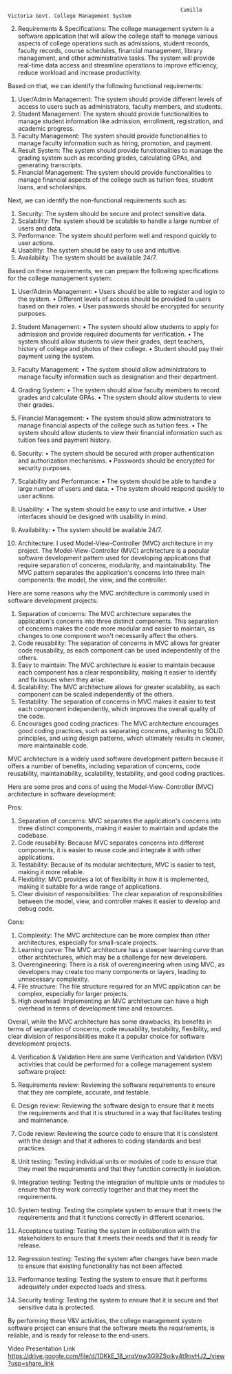                                                             Cumilla Victoria Govt. College Management System

2. Requirements & Specifications:
The college management system is a software application that will allow the college staff to manage various aspects of college operations such as admissions, student records, faculty records, course schedules, financial management, library management, and other administrative tasks. The system will provide real-time data access and streamline operations to improve efficiency, reduce workload and increase productivity.

Based on that, we can identify the following functional requirements:

1.	User/Admin Management: The system should provide different levels of access to users such as administrators, faculty members, and students.
2.	Student Management: The system should provide functionalities to manage student information like admission, enrollment, registration, and academic progress.
3.	Faculty Management: The system should provide functionalities to manage faculty information such as hiring, promotion, and payment.
4.	Result System: The system should provide functionalities to manage the grading system such as recording grades, calculating GPAs, and generating transcripts.
5.	Financial Management: The system should provide functionalities to manage financial aspects of the college such as tuition fees, student loans, and scholarships.

Next, we can identify the non-functional requirements such as:

1.	Security: The system should be secure and protect sensitive data.
2.	Scalability: The system should be scalable to handle a large number of users and data.
3.	Performance: The system should perform well and respond quickly to user actions.
4.	Usability: The system should be easy to use and intuitive.
5.	Availability: The system should be available 24/7.

Based on these requirements, we can prepare the following specifications for the college management system:

1.	User/Admin Management:
•	Users should be able to register and login to the system.
•	Different levels of access should be provided to users based on their roles.
•	User passwords should be encrypted for security purposes.
2.	Student Management:
•	The system should allow students to apply for admission and provide required documents for verification.
•	The system should allow students to view their grades, dept teachers, history of college and photos of their college.
•	Student should pay their payment using the system.
3.	Faculty Management:
•	The system should allow administrators to manage faculty information such as designation and their department.
4.	Grading System:
•	The system should allow faculty members to record grades and calculate GPAs.
•	The system should allow students to view their grades.
5.	Financial Management:
•	The system should allow administrators to manage financial aspects of the college such as tuition fees.
•	The system should allow students to view their financial information such as tuition fees and payment history.
6.	Security:
•	The system should be secured with proper authentication and authorization mechanisms.
•	Passwords should be encrypted for security purposes.
7.	Scalability and Performance:
•	The system should be able to handle a large number of users and data.
•	The system should respond quickly to user actions.
8.	Usability:
•	The system should be easy to use and intuitive.
•	User interfaces should be designed with usability in mind.
9.	Availability:
•	The system should be available 24/7.

3.	Architecture:
I used Model-View-Controller (MVC) architecture in my project. 
The Model-View-Controller (MVC) architecture is a popular software development pattern used for developing applications that require separation of concerns, modularity, and maintainability. The MVC pattern separates the application's concerns into three main components: the model, the view, and the controller.

Here are some reasons why the MVC architecture is commonly used in software development projects:

1.	Separation of concerns: The MVC architecture separates the application's concerns into three distinct components. This separation of concerns makes the code more modular and easier to maintain, as changes to one component won't necessarily affect the others.
2.	Code reusability: The separation of concerns in MVC allows for greater code reusability, as each component can be used independently of the others.
3.	Easy to maintain: The MVC architecture is easier to maintain because each component has a clear responsibility, making it easier to identify and fix issues when they arise.
4.	Scalability: The MVC architecture allows for greater scalability, as each component can be scaled independently of the others.
5.	Testability: The separation of concerns in MVC makes it easier to test each component independently, which improves the overall quality of the code.
6.	Encourages good coding practices: The MVC architecture encourages good coding practices, such as separating concerns, adhering to SOLID principles, and using design patterns, which ultimately results in cleaner, more maintainable code.

MVC architecture is a widely used software development pattern because it offers a number of benefits, including separation of concerns, code reusability, maintainability, scalability, testability, and good coding practices.

Here are some pros and cons of using the Model-View-Controller (MVC) architecture in software development:

Pros:
1.	Separation of concerns: MVC separates the application's concerns into three distinct components, making it easier to maintain and update the codebase.
2.	Code reusability: Because MVC separates concerns into different components, it is easier to reuse code and integrate it with other applications.
3.	Testability: Because of its modular architecture, MVC is easier to test, making it more reliable.
4.	Flexibility: MVC provides a lot of flexibility in how it is implemented, making it suitable for a wide range of applications.
5.	Clear division of responsibilities: The clear separation of responsibilities between the model, view, and controller makes it easier to develop and debug code.

Cons:
1.	Complexity: The MVC architecture can be more complex than other architectures, especially for small-scale projects.
2.	Learning curve: The MVC architecture has a steeper learning curve than other architectures, which may be a challenge for new developers.
3.	Overengineering: There is a risk of overengineering when using MVC, as developers may create too many components or layers, leading to unnecessary complexity.
4.	File structure: The file structure required for an MVC application can be complex, especially for larger projects.
5.	High overhead: Implementing an MVC architecture can have a high overhead in terms of development time and resources.

Overall, while the MVC architecture has some drawbacks, its benefits in terms of separation of concerns, code reusability, testability, flexibility, and clear division of responsibilities make it a popular choice for software development projects.

4. Verification & Validation 
Here are some Verification and Validation (V&V) activities that could be performed for a college management system software project:
1.	Requirements review: Reviewing the software requirements to ensure that they are complete, accurate, and testable.

2.	Design review: Reviewing the software design to ensure that it meets the requirements and that it is structured in a way that facilitates testing and maintenance.
3.	Code review: Reviewing the source code to ensure that it is consistent with the design and that it adheres to coding standards and best practices.
4.	Unit testing: Testing individual units or modules of code to ensure that they meet the requirements and that they function correctly in isolation.
5.	Integration testing: Testing the integration of multiple units or modules to ensure that they work correctly together and that they meet the requirements.
6.	System testing: Testing the complete system to ensure that it meets the requirements and that it functions correctly in different scenarios.
7.	Acceptance testing: Testing the system in collaboration with the stakeholders to ensure that it meets their needs and that it is ready for release.
8.	Regression testing: Testing the system after changes have been made to ensure that existing functionality has not been affected.
9.	Performance testing: Testing the system to ensure that it performs adequately under expected loads and stress.
10.	Security testing: Testing the system to ensure that it is secure and that sensitive data is protected.

By performing these V&V activities, the college management system software project can ensure that the software meets the requirements, is reliable, and is ready for release to the end-users.

Video Presentation Link 
https://drive.google.com/file/d/1DKkE_18_vrqVnw3G9ZSoiky4t9nvHJ2_/view?usp=share_link

